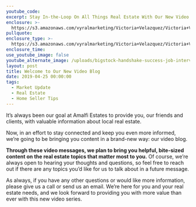 ```yaml
---
youtube_code:
excerpt: Stay In-the-Loop On All Things Real Estate With Our New Video Blog
enclosure: >-
  https://s3.amazonaws.com/vyralmarketing/Victoria+Velazquez/Victoria+Velazquez+-+FB+Ad+Working.mp4
pullquote:
enclosure_type: >-
  https://s3.amazonaws.com/vyralmarketing/Victoria+Velazquez/Victoria+Velazquez+-+FB+Ad+Working.mp4
enclosure_time:
use_youtube_image: false
youtube_alternate_image: /uploads/bigstock-handshake-success-job-intervie-254790886.jpg
layout: post
title: Welcome to Our New Video Blog
date: 2019-04-25 00:00:00
tags:
  - Market Update
  - Real Estate
  - Home Seller Tips
---
```


It’s always been our goal at Amalfi Estates to provide you, our friends and clients, with valuable information about local real estate.

Now, in an effort to stay connected and keep you even more informed, we’re going to be bringing you content in a brand-new way: our video blog.

**Through these video messages, we plan to bring you helpful, bite-sized content on the real estate topics that matter most to you.** Of course, we’re always open to hearing your thoughts and questions, so feel free to reach out if there are any topics you’d like for us to talk about in a future message.

As always, if you have any other questions or would like more information, please give us a call or send us an email. We’re here for you and your real estate needs, and we look forward to providing you with more value than ever with this new video series.